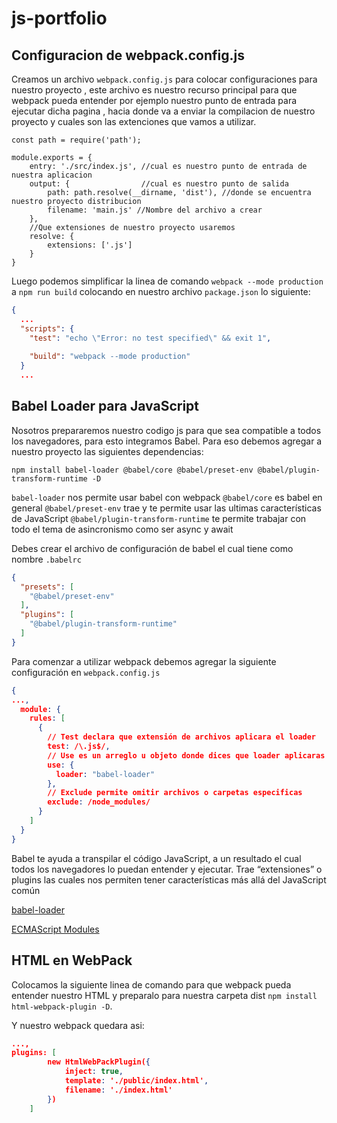 # js-portfolio

## Configuracion de webpack.config.js

Creamos un archivo `webpack.config.js` para colocar configuraciones para nuestro proyecto , este archivo es nuestro recurso principal para que webpack pueda entender por ejemplo nuestro punto de entrada para ejecutar dicha pagina , hacia donde va a enviar la compilacion de nuestro proyecto y cuales son las extenciones que vamos a utilizar.

```JS
const path = require('path');

module.exports = {
    entry: './src/index.js', //cual es nuestro punto de entrada de nuestra aplicacion
    output: {                //cual es nuestro punto de salida
        path: path.resolve(__dirname, 'dist'), //donde se encuentra nuestro proyecto distribucion
        filename: 'main.js' //Nombre del archivo a crear
    },
    //Que extensiones de nuestro proyecto usaremos
    resolve: {
        extensions: ['.js'] 
    }
}
```

Luego podemos simplificar la linea de comando `webpack --mode production` a `npm run build` colocando en nuestro archivo `package.json` lo siguiente:

```JSON
{
  ...
  "scripts": {
    "test": "echo \"Error: no test specified\" && exit 1",
    
    "build": "webpack --mode production"
  }
  ...
```

## Babel Loader para JavaScript

Nosotros prepararemos nuestro codigo js para que sea compatible a todos los navegadores, para esto integramos Babel. Para eso debemos agregar a nuestro proyecto las siguientes dependencias:

`npm install babel-loader @babel/core @babel/preset-env @babel/plugin-transform-runtime -D`

`babel-loader` nos permite usar babel con webpack
`@babel/core` es babel en general
`@babel/preset-env` trae y te permite usar las ultimas características de JavaScript
`@babel/plugin-transform-runtime` te permite trabajar con todo el tema de asincronismo como ser async y await

Debes crear el archivo de configuración de babel el cual tiene como nombre `.babelrc`

```JSON
{
  "presets": [
    "@babel/preset-env"
  ],
  "plugins": [
    "@babel/plugin-transform-runtime"
  ]
}
```

Para comenzar a utilizar webpack debemos agregar la siguiente configuración en `webpack.config.js`

```JSON
{
...,
  module: {
    rules: [
      {
        // Test declara que extensión de archivos aplicara el loader
        test: /\.js$/,
        // Use es un arreglo u objeto donde dices que loader aplicaras
        use: {
          loader: "babel-loader"
        },
        // Exclude permite omitir archivos o carpetas especificas
        exclude: /node_modules/
      }
    ]
  }
}
```

Babel te ayuda a transpilar el código JavaScript, a un resultado el cual todos los navegadores lo puedan entender y ejecutar. Trae “extensiones” o plugins las cuales nos permiten tener características más allá del JavaScript común

[babel-loader](https://webpack.js.org/loaders/babel-loader/)

[ECMAScript Modules](https://webpack.js.org/guides/ecma-script-modules/)

## HTML en WebPack

Colocamos la siguiente linea de comando para que webpack pueda entender nuestro HTML y preparalo para nuestra carpeta dist
`npm install html-webpack-plugin -D`.

Y nuestro webpack quedara asi:

```JSON
...,
plugins: [
        new HtmlWebPackPlugin({
            inject: true,
            template: './public/index.html',
            filename: './index.html'
        })
    ]
```
